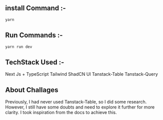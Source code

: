 ## install Command :-

```bash
yarn
```

## Run Commands :-

```bash
yarn run dev
```

## TechStack Used :-

Next Js + TypeScript
Tailwind
ShadCN UI
Tanstack-Table
Tanstack-Query


## About Challages

Previously, I had never used Tanstack-Table, so I did some research. However, I still have some doubts and need to explore it further for more clarity. I took inspiration from the docs to achieve this.
